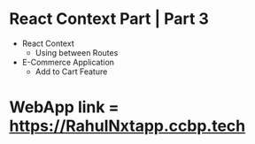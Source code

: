 # React Context Part | Part 3

- React Context
  - Using between Routes
- E-Commerce Application
  - Add to Cart Feature
# WebApp link = https://RahulNxtapp.ccbp.tech
